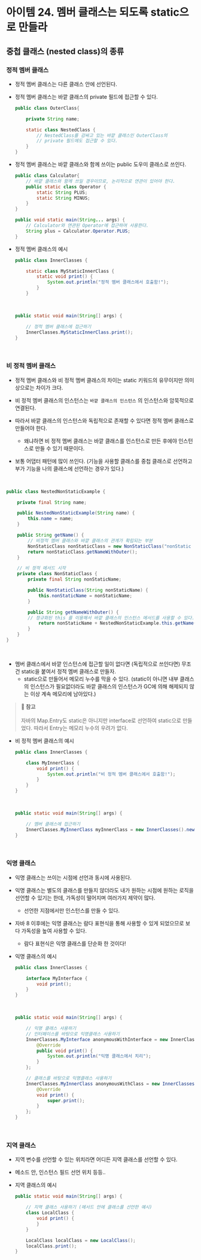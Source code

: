 # 아이템 24. 멤버 클래스는 되도록 static으로 만들라

## 중첩 클래스 (nested class)의 종류

### 정적 멤버 클래스

- 정적 멤버 클래스는 다른 클래스 안에 선언된다.
 
- 정적 멤버 클래스는 바깥 클래스의 private 필드에 접근할 수 있다.

    ```JAVA
    public class OuterClass{

        private String name;

        static class NestedClass {
            // NestedClass를 감싸고 있는 바깥 클래스인 OuterClass의
            // private 필드에도 접근할 수 있다.
        }
    }
    ```

- 정적 멤버 클래스는 바깥 클래스와 함께 쓰이는 public 도우미 클래스로 쓰인다.

    ```JAVA
    public class Calculator{
        // 바깥 클래스와 함께 쓰일 경우이므로, 논리적으로 연관이 있어야 한다.
        public static class Operator {
            static String PLUS;
            static String MINUS;
        }
    }

    public void static main(String... args) {
        // Calculator와 연관된 Operator에 접근하여 사용한다.
        String plus = Calculator.Operator.PLUS;
    }


    ```

- 정적 멤버 클래스의 예시
  
    ```java
    public class InnerClasses {

        static class MyStaticInnerClass {
            static void print() {
                System.out.println("정적 멤버 클래스에서 호출함!");
            }
        }
    ```

    <br>

    ```java
    public static void main(String[] args) {

        // 정적 멤버 클래스에 접근하기
        InnerClasses.MyStaticInnerClass.print();
    }
    ```

<br>

### 비 정적 멤버 클래스

- 정적 멤버 클래스와 비 정적 멤버 클래스의 차이는 static 키워드의 유무이지만 의미상으로는 차이가 크다.

- 비 정적 멤버 클래스의 인스턴스는 `바깥 클래스의 인스턴스` 의 인스턴스와 암묵적으로 연결된다.

- 따라서 바깥 클래스의 인스턴스와 독립적으로 존재할 수 있다면 정적 멤버 클래스로 만들어야 한다.
    - 왜냐하면 비 정적 멤버 클래스는 바깥 클래스를 인스턴스로 만든 후에야 인스턴스로 만들 수 있기 때문이다.

- 보통 어댑터 패턴에 많이 쓰인다. (기능을 사용할 클래스를 중첩 클래스로 선언하고 부가 기능을 나의 클래스에 선언하는 경우가 있다.)

<br>

```java
public class NestedNonStaticExample {

    private final String name;

    public NestedNonStaticExample(String name) {
        this.name = name;
    }

    public String getName() {
        // 비정적 멤버 클래스와 바깥 클래스의 관계가 확립되는 부분
        NonStaticClass nonStaticClass = new NonStaticClass("nonStatic : ");
        return nonStaticClass.getNameWithOuter();
    }

    // 비 정적 메서드 시작
    private class NonStaticClass {
        private final String nonStaticName;

        public NonStaticClass(String nonStaticName) {
            this.nonStaticName = nonStaticName;
        }

        public String getNameWithOuter() {
        // 정규화된 this 를 이용해서 바깥 클래스의 인스턴스 메서드를 사용할 수 있다.
            return nonStaticName + NestedNonStaticExample.this.getName();
        }
    }
}
```

<br>

- 멤버 클래스에서 바깥 인스턴스에 접근할 일이 없다면 (독립적으로 쓰인다면) 무조건 static을 붙여서 정적 멤버 클래스로 만들자.
  - static으로 만들어서 메모리 누수를 막을 수 있다. (static이 아니면 내부 클래스의 인스턴스가 필요없더라도 바깥 클래스의 인스턴스가 GC에 의해 해제되지 않는 이상 계속 메모리에 남아있다.)

> **📌 참고**<br><br>
> 자바의 Map.Entry도 static은 아니지만 interface로 선언하여 static으로 만들었다.
> 따라서 Entry는 메모리 누수의 우려가 없다.

- 비 정적 멤버 클래스의 예시
  
    ```java
    public class InnerClasses {

        class MyInnerClass {
            void print() {
                System.out.println("비 정적 멤버 클래스에서 호출함!");
            }
        }
    }
    ```

    <br>

    ```java
    public static void main(String[] args) {

        // 멤버 클래스에 접근하기
        InnerClasses.MyInnerClass myInnerClass = new InnerClasses().new MyInnerClass();
    }
    ```

<br>

### 익명 클래스
- 익명 클래스는 쓰이는 시점에 선언과 동시에 사용된다.

- 익명 클래스는 별도의 클래스를 만들지 않더라도 내가 원하는 시점에 원하는 로직을 선언할 수 있기는 한데, 가독성이 떨어지며 여러가지 제약이 많다.
  - 선언한 지점에서만 인스턴스를 만들 수 있다.

- 자바 8 이후에는 익명 클래스는 람다 표현식을 통해 사용할 수 있게 되었으므로 보다 가독성을 높여 사용할 수 있다.
  - 람다 표현식은 익명 클래스를 단순화 한 것이다!

- 익명 클래스의 예시
  
    ```java
    public class InnerClasses {

        interface MyInterface {
            void print();
        }
    }
    ```

    <br>

    ```java
    public static void main(String[] args) {

        // 익명 클래스 사용하기
        // 인터페이스를 바탕으로 익명클래스 사용하기
        InnerClasses.MyInterface anonymousWithInterface = new InnerClasses.MyInterface() {
            @Override
            public void print() {
                System.out.println("익명 클래스에서 치리");
            }
        };

        // 클래스를 바탕으로 익명클래스 사용하기
        InnerClasses.MyInnerClass anonymousWithClass = new InnerClasses().new MyInnerClass() {
            @Override
            void print() {
                super.print();
            }
        };
    }
    ```
<br>

### 지역 클래스

- 지역 변수를 선언할 수 있는 위치라면 어디든 지역 클래스를 선언할 수 있다.

- 메소드 안, 인스턴스 필드 선언 위치 등등..

- 지역 클래스의 예시

    ```java
    public static void main(String[] args) {

        // 지역 클래스 사용하기 (메서드 안에 클래스를 선언한 예시)
        class LocalClass {
            void print() {
            }
        }

        LocalClass localClass = new LocalClass();
        localClass.print();
    }
    ```